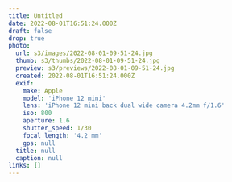 ```yaml
---
title: Untitled
date: 2022-08-01T16:51:24.000Z
draft: false
drop: true
photo:
  url: s3/images/2022-08-01-09-51-24.jpg
  thumb: s3/thumbs/2022-08-01-09-51-24.jpg
  preview: s3/previews/2022-08-01-09-51-24.jpg
  created: 2022-08-01T16:51:24.000Z
  exif:
    make: Apple
    model: 'iPhone 12 mini'
    lens: 'iPhone 12 mini back dual wide camera 4.2mm f/1.6'
    iso: 800
    aperture: 1.6
    shutter_speed: 1/30
    focal_length: '4.2 mm'
    gps: null
  title: null
  caption: null
links: []
---
```

